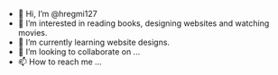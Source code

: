 - 👋 Hi, I’m @hregmi127
- 👀 I’m interested in reading books, designing websites and watching movies.
- 🌱 I’m currently learning website designs.
- 💞️ I’m looking to collaborate on ...
- 📫 How to reach me ...

<!---
hregmi127/hregmi127 is a ✨ special ✨ repository because its `README.md` (this file) appears on your GitHub profile.
You can click the Preview link to take a look at your changes.
--->
